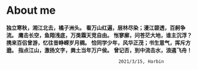 # About me

**独立寒秋，湘江北去，橘子洲头。**
**看万山红遍，层林尽染；漫江碧透，百舸争流。**
**鹰击长空，鱼翔浅底，万类霜天竞自由。**
**怅寥廓，问苍茫大地，谁主沉浮？**
**携来百侣曾游，忆往昔峥嵘岁月稠。**
**恰同学少年，风华正茂；书生意气，挥斥方遒。**
**指点江山，激扬文字，粪土当年万户侯。**
**曾记否，到中流击水，浪遏飞舟！**

                                              2021/3/15, Harbin
